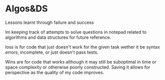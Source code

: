 # Algos&DS
 Lessons learnt through failure and success 

 Im keeping track of attempts to solve questions in notepad 
 related to algorithms and data structures for future reference.

 loss is for code that just doesn't work for the given task wether it be syntax errors, 
 incomplete, or just doesn't pass tests.

 Wins are for code that works although it may still be suboptimal in time or space complexity 
 or otherwise poorly constructed. Saving it allows for perspective as the quality of my
 code improves. 